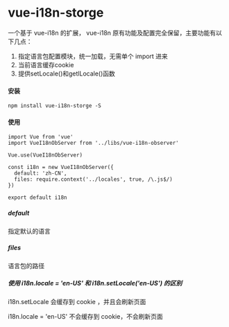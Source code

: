 # vue-i18n-storge

一个基于 vue-i18n 的扩展， vue-i18n 原有功能及配置完全保留，主要功能有以下几点：

1. 指定语言包配置模块，统一加载，无需单个 import 进来
2. 当前语言缓存cookie
3. 提供setLocale()和getlLocale()函数

#### 安装

```
npm install vue-i18n-storge -S
```

#### 使用

```
import Vue from 'vue'
import VueI18nObServer from '../libs/vue-i18n-observer'

Vue.use(VueI18nObServer)

const i18n = new VueI18nObServer({
  default: 'zh-CN',
  files: require.context('../locales', true, /\.js$/)
})

export default i18n
```

##### default 

指定默认的语言

##### files

语言包的路径

##### 使用 i18n.locale = 'en-US' 和 i18n.setLocale('en-US') 的区别

i18n.setLocale 会缓存到 cookie ，并且会刷新页面

i18n.locale = 'en-US' 不会缓存到 cookie，不会刷新页面
